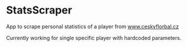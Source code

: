 # StatsScraper

App to scrape personal statistics of a player from www.ceskyflorbal.cz

Currently working for single specific player with hardcoded parameters.